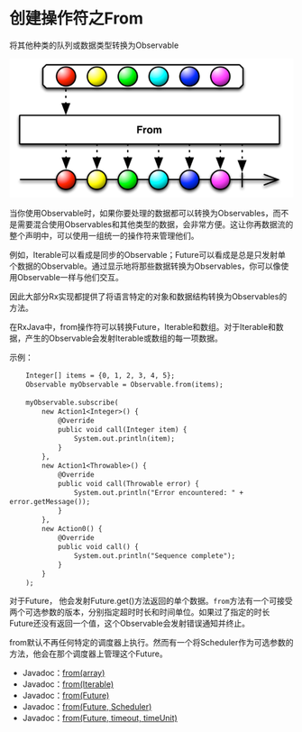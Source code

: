 # 创建操作符之From
 
 将其他种类的队列或数据类型转换为Observable

 ![Image](https://github.com/HousqLove/Reader/blob/da6075760d62b3bd865db81bc078117401d139a7/Java/ReactiveX/images/rx-6-5.png)

 当你使用Observable时，如果你要处理的数据都可以转换为Observables，而不是需要混合使用Observables和其他类型的数据，会非常方便。这让你再数据流的整个声明中，可以使用一组统一的操作符来管理他们。

 例如，Iterable可以看成是同步的Observable；Future可以看成是总是只发射单个数据的Observable。通过显示地将那些数据转换为Observables，你可以像使用Observable一样与他们交互。

 因此大部分Rx实现都提供了将语言特定的对象和数据结构转换为Observables的方法。

 在RxJava中，from操作符可以转换Future，Iterable和数组。对于Iterable和数据，产生的Observable会发射Iterable或数组的每一项数据。

 示例：
```
	Integer[] items = {0, 1, 2, 3, 4, 5};
	Observable myObservable = Observable.from(items);

	myObservable.subscribe(
	    new Action1<Integer>() {
	        @Override
	        public void call(Integer item) {
	            System.out.println(item);
	        }
	    },
	    new Action1<Throwable>() {
	        @Override
	        public void call(Throwable error) {
	            System.out.println("Error encountered: " + error.getMessage());
	        }
	    },
	    new Action0() {
	        @Override
	        public void call() {
	            System.out.println("Sequence complete");
	        }
	    }
	);
```

 对于Future， 他会发射Future.get()方法返回的单个数据。```from```方法有一个可接受两个可选参数的版本，分别指定超时时长和时间单位。如果过了指定的时长Future还没有返回一个值，这个Observable会发射错误通知并终止。

 from默认不再任何特定的调度器上执行。然而有一个将Scheduler作为可选参数的方法，他会在那个调度器上管理这个Future。

- Javadoc：[from(array)](http://reactivex.io/RxJava/javadoc/rx/Observable.html#from\(T%5B%5D\))
- Javadoc：[from(Iterable)](http://reactivex.io/RxJava/javadoc/rx/Observable.html#from\(java.lang.Iterable\))
- Javadoc：[from(Future)](http://reactivex.io/RxJava/javadoc/rx/Observable.html#from\(java.util.concurrent.Future\))
- Javadoc：[from(Future, Scheduler)](http://reactivex.io/RxJava/javadoc/rx/Observable.html#from\(java.util.concurrent.Future,%20rx.Scheduler\))
- Javadoc：[from(Future, timeout, timeUnit)](http://reactivex.io/RxJava/javadoc/rx/Observable.html#from\(java.util.concurrent.Future,%20long,%20java.util.concurrent.TimeUnit\))